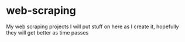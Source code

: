 # web-scraping
My web scraping projects
I will put stuff on here as I create it, hopefully they will get better as time passes
